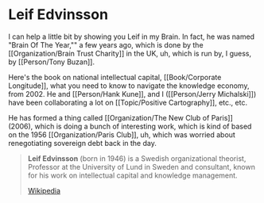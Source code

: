 # Leif Edvinsson

I can help a little bit by showing you Leif in my Brain. In fact, he was named "Brain Of The Year,"" a few years ago, which is done by the [[Organization/Brain Trust Charity]] in the UK, uh, which is run by, I guess, by [[Person/Tony Buzan]].

Here's the book on national intellectual capital, [[Book/Corporate Longitude]], what you need to know to navigate the knowledge economy, from 2002. He and [[Person/Hank Kune]], and I ([[Person/Jerry Michalski]]) have been collaborating a lot on [[Topic/Positive Cartography]], etc., etc.

He has formed a thing called [[Organization/The New Club of Paris]] (2006), which is doing a bunch of interesting work, which is kind of based on the 1956 [[Organization/Paris Club]], uh, which was worried about renegotiating sovereign debt back in the day.

> **Leif Edvinsson** (born in 1946) is a Swedish organizational theorist, Professor at the University of Lund in Sweden and consultant, known for his work on intellectual capital and knowledge management.
>
> [Wikipedia](https://en.wikipedia.org/wiki/Leif%20Edvinsson)